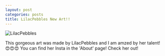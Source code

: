 ```yaml
---
layout: post
categories: posts
title: LilacPebbles New Art!!
---
```


![LilacPebbles](/images/lilacpebbles/photo.png)

This gorgeous art was made by LilacPebbles and I am amzed by her talent! 😍😍😍 You can find her Insta in the 'About' page! Check her out!